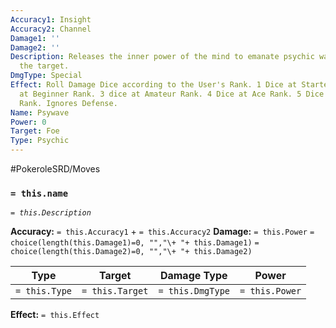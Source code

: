 ```yaml
---
Accuracy1: Insight
Accuracy2: Channel
Damage1: ''
Damage2: ''
Description: Releases the inner power of the mind to emanate psychic waves that hurt
  the target.
DmgType: Special
Effect: Roll Damage Dice according to the User's Rank. 1 Dice at Starter Rank. 2 Dice
  at Beginner Rank. 3 dice at Amateur Rank. 4 Dice at Ace Rank. 5 Dice at Professional
  Rank. Ignores Defense.
Name: Psywave
Power: 0
Target: Foe
Type: Psychic
---
```


#PokeroleSRD/Moves

### `= this.name` 
*`= this.Description`*

**Accuracy:** `= this.Accuracy1` + `= this.Accuracy2`
**Damage:** `= this.Power` `= choice(length(this.Damage1)=0, "","\+ "+ this.Damage1)` `= choice(length(this.Damage2)=0, "","\+ "+ this.Damage2)`

| Type          | Target          | Damage Type          | Power          |
| ------------- | --------------- | ---------------- | -------------- |
| `= this.Type` | `= this.Target` | `= this.DmgType` | `= this.Power` | 

**Effect:** `= this.Effect`